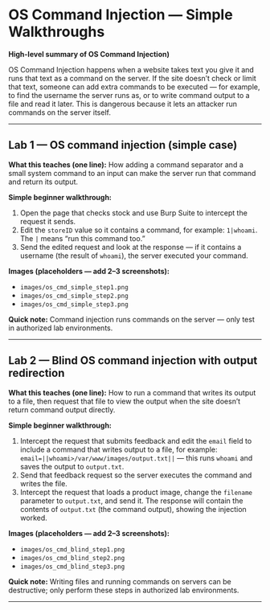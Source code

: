 # OS Command Injection — Simple Walkthroughs

**High-level summary of OS Command Injection)**

OS Command Injection happens when a website takes text you give it and runs that text as a command on the server. If the site doesn’t check or limit that text, someone can add extra commands to be executed — for example, to find the username the server runs as, or to write command output to a file and read it later. This is dangerous because it lets an attacker run commands on the server itself.

---

## Lab 1 — OS command injection (simple case)

**What this teaches (one line):**
How adding a command separator and a small system command to an input can make the server run that command and return its output.

**Simple beginner walkthrough:**

1. Open the page that checks stock and use Burp Suite to intercept the request it sends.
2. Edit the `storeID` value so it contains a command, for example: `1|whoami`. The `|` means “run this command too.”
3. Send the edited request and look at the response — if it contains a username (the result of `whoami`), the server executed your command.

**Images (placeholders — add 2–3 screenshots):**

* `images/os_cmd_simple_step1.png`
* `images/os_cmd_simple_step2.png`
* `images/os_cmd_simple_step3.png`

**Quick note:** Command injection runs commands on the server — only test in authorized lab environments.

---

## Lab 2 — Blind OS command injection with output redirection

**What this teaches (one line):**
How to run a command that writes its output to a file, then request that file to view the output when the site doesn’t return command output directly.

**Simple beginner walkthrough:**

1. Intercept the request that submits feedback and edit the `email` field to include a command that writes output to a file, for example:
   `email=||whoami>/var/www/images/output.txt||` — this runs `whoami` and saves the output to `output.txt`.
2. Send that feedback request so the server executes the command and writes the file.
3. Intercept the request that loads a product image, change the `filename` parameter to `output.txt`, and send it. The response will contain the contents of `output.txt` (the command output), showing the injection worked.

**Images (placeholders — add 2–3 screenshots):**

* `images/os_cmd_blind_step1.png`
* `images/os_cmd_blind_step2.png`
* `images/os_cmd_blind_step3.png`

**Quick note:** Writing files and running commands on servers can be destructive; only perform these steps in authorized lab environments.

---

